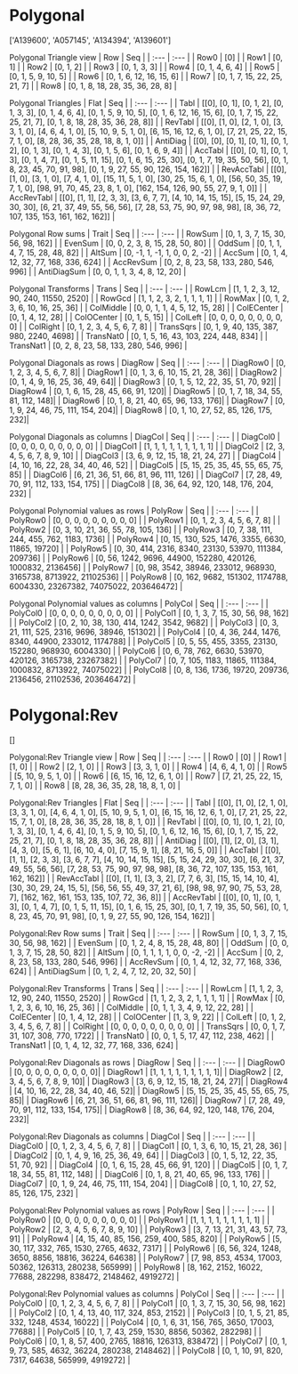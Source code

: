# Polygonal
['A139600', 'A057145', 'A134394', 'A139601']

Polygonal Triangle view
|  Row   |  Seq   |
| :---   |  :---  |
| Row0 | [0] |
| Row1 | [0, 1] |
| Row2 | [0, 1, 2] |
| Row3 | [0, 1, 3, 3] |
| Row4 | [0, 1, 4, 6, 4] |
| Row5 | [0, 1, 5, 9, 10, 5] |
| Row6 | [0, 1, 6, 12, 16, 15, 6] |
| Row7 | [0, 1, 7, 15, 22, 25, 21, 7] |
| Row8 | [0, 1, 8, 18, 28, 35, 36, 28, 8] |

Polygonal Triangles
| Flat       |  Seq  |
| :---       | :---  |
| Tabl       | [[0], [0, 1], [0, 1, 2], [0, 1, 3, 3], [0, 1, 4, 6, 4], [0, 1, 5, 9, 10, 5], [0, 1, 6, 12, 16, 15, 6], [0, 1, 7, 15, 22, 25, 21, 7], [0, 1, 8, 18, 28, 35, 36, 28, 8]] |
| RevTabl    | [[0], [1, 0], [2, 1, 0], [3, 3, 1, 0], [4, 6, 4, 1, 0], [5, 10, 9, 5, 1, 0], [6, 15, 16, 12, 6, 1, 0], [7, 21, 25, 22, 15, 7, 1, 0], [8, 28, 36, 35, 28, 18, 8, 1, 0]] |
| AntiDiag   | [[0], [0], [0, 1], [0, 1], [0, 1, 2], [0, 1, 3], [0, 1, 4, 3], [0, 1, 5, 6], [0, 1, 6, 9, 4]] |
| AccTabl    | [[0], [0, 1], [0, 1, 3], [0, 1, 4, 7], [0, 1, 5, 11, 15], [0, 1, 6, 15, 25, 30], [0, 1, 7, 19, 35, 50, 56], [0, 1, 8, 23, 45, 70, 91, 98], [0, 1, 9, 27, 55, 90, 126, 154, 162]] |
| RevAccTabl | [[0], [1, 0], [3, 1, 0], [7, 4, 1, 0], [15, 11, 5, 1, 0], [30, 25, 15, 6, 1, 0], [56, 50, 35, 19, 7, 1, 0], [98, 91, 70, 45, 23, 8, 1, 0], [162, 154, 126, 90, 55, 27, 9, 1, 0]] |
| AccRevTabl | [[0], [1, 1], [2, 3, 3], [3, 6, 7, 7], [4, 10, 14, 15, 15], [5, 15, 24, 29, 30, 30], [6, 21, 37, 49, 55, 56, 56], [7, 28, 53, 75, 90, 97, 98, 98], [8, 36, 72, 107, 135, 153, 161, 162, 162]] |

Polygonal Row sums
| Trait        |   Seq  |
| :---         |  :---  |
| RowSum       | [0, 1, 3, 7, 15, 30, 56, 98, 162] |
| EvenSum      | [0, 0, 2, 3, 8, 15, 28, 50, 80] |
| OddSum       | [0, 1, 1, 4, 7, 15, 28, 48, 82] |
| AltSum       | [0, -1, 1, -1, 1, 0, 0, 2, -2] |
| AccSum       | [0, 1, 4, 12, 32, 77, 168, 336, 624] |
| AccRevSum    | [0, 2, 8, 23, 58, 133, 280, 546, 996] |
| AntiDiagSum  | [0, 0, 1, 1, 3, 4, 8, 12, 20] |

Polygonal Transforms
| Trans      |   Seq  |
| :---       |  :---  |
| RowLcm     | [1, 1, 2, 3, 12, 90, 240, 11550, 2520] |
| RowGcd     | [1, 1, 2, 3, 2, 1, 1, 1, 1] |
| RowMax     | [0, 1, 2, 3, 6, 10, 16, 25, 36] |
| ColMiddle  | [0, 0, 1, 1, 4, 5, 12, 15, 28] |
| ColECenter | [0, 1, 4, 12, 28] |
| ColOCenter | [0, 1, 5, 15] |
| ColLeft    | [0, 0, 0, 0, 0, 0, 0, 0, 0] |
| ColRight   | [0, 1, 2, 3, 4, 5, 6, 7, 8] |
| TransSqrs  | [0, 1, 9, 40, 135, 387, 980, 2240, 4698] |
| TransNat0  | [0, 1, 5, 16, 43, 103, 224, 448, 834] |
| TransNat1  | [0, 2, 8, 23, 58, 133, 280, 546, 996] |

Polygonal Diagonals as rows
| DiagRow  |   Seq  |
| :---     |  :---  |
| DiagRow0 | [0, 1, 2, 3, 4, 5, 6, 7, 8]|
| DiagRow1 | [0, 1, 3, 6, 10, 15, 21, 28, 36]|
| DiagRow2 | [0, 1, 4, 9, 16, 25, 36, 49, 64]|
| DiagRow3 | [0, 1, 5, 12, 22, 35, 51, 70, 92]|
| DiagRow4 | [0, 1, 6, 15, 28, 45, 66, 91, 120]|
| DiagRow5 | [0, 1, 7, 18, 34, 55, 81, 112, 148]|
| DiagRow6 | [0, 1, 8, 21, 40, 65, 96, 133, 176]|
| DiagRow7 | [0, 1, 9, 24, 46, 75, 111, 154, 204]|
| DiagRow8 | [0, 1, 10, 27, 52, 85, 126, 175, 232]|

Polygonal Diagonals as columns
| DiagCol  |   Seq  |
| :---     |  :---  |
| DiagCol0 | [0, 0, 0, 0, 0, 0, 0, 0, 0] |
| DiagCol1 | [1, 1, 1, 1, 1, 1, 1, 1, 1] |
| DiagCol2 | [2, 3, 4, 5, 6, 7, 8, 9, 10] |
| DiagCol3 | [3, 6, 9, 12, 15, 18, 21, 24, 27] |
| DiagCol4 | [4, 10, 16, 22, 28, 34, 40, 46, 52] |
| DiagCol5 | [5, 15, 25, 35, 45, 55, 65, 75, 85] |
| DiagCol6 | [6, 21, 36, 51, 66, 81, 96, 111, 126] |
| DiagCol7 | [7, 28, 49, 70, 91, 112, 133, 154, 175] |
| DiagCol8 | [8, 36, 64, 92, 120, 148, 176, 204, 232] |

Polygonal Polynomial values as rows
| PolyRow  |   Seq  |
| :---     |  :---  |
| PolyRow0 | [0, 0, 0, 0, 0, 0, 0, 0, 0] |
| PolyRow1 | [0, 1, 2, 3, 4, 5, 6, 7, 8] |
| PolyRow2 | [0, 3, 10, 21, 36, 55, 78, 105, 136] |
| PolyRow3 | [0, 7, 38, 111, 244, 455, 762, 1183, 1736] |
| PolyRow4 | [0, 15, 130, 525, 1476, 3355, 6630, 11865, 19720] |
| PolyRow5 | [0, 30, 414, 2316, 8340, 23130, 53970, 111384, 209736] |
| PolyRow6 | [0, 56, 1242, 9696, 44900, 152280, 420126, 1000832, 2136456] |
| PolyRow7 | [0, 98, 3542, 38946, 233012, 968930, 3165738, 8713922, 21102536] |
| PolyRow8 | [0, 162, 9682, 151302, 1174788, 6004330, 23267382, 74075022, 203646472] |

Polygonal Polynomial values as columns
| PolyCol  |   Seq  |
| :---     |  :---  |
| PolyCol0 | [0, 0, 0, 0, 0, 0, 0, 0, 0] |
| PolyCol1 | [0, 1, 3, 7, 15, 30, 56, 98, 162] |
| PolyCol2 | [0, 2, 10, 38, 130, 414, 1242, 3542, 9682] |
| PolyCol3 | [0, 3, 21, 111, 525, 2316, 9696, 38946, 151302] |
| PolyCol4 | [0, 4, 36, 244, 1476, 8340, 44900, 233012, 1174788] |
| PolyCol5 | [0, 5, 55, 455, 3355, 23130, 152280, 968930, 6004330] |
| PolyCol6 | [0, 6, 78, 762, 6630, 53970, 420126, 3165738, 23267382] |
| PolyCol7 | [0, 7, 105, 1183, 11865, 111384, 1000832, 8713922, 74075022] |
| PolyCol8 | [0, 8, 136, 1736, 19720, 209736, 2136456, 21102536, 203646472] |

# Polygonal:Rev
[]

Polygonal:Rev Triangle view
|  Row   |  Seq   |
| :---   |  :---  |
| Row0 | [0] |
| Row1 | [1, 0] |
| Row2 | [2, 1, 0] |
| Row3 | [3, 3, 1, 0] |
| Row4 | [4, 6, 4, 1, 0] |
| Row5 | [5, 10, 9, 5, 1, 0] |
| Row6 | [6, 15, 16, 12, 6, 1, 0] |
| Row7 | [7, 21, 25, 22, 15, 7, 1, 0] |
| Row8 | [8, 28, 36, 35, 28, 18, 8, 1, 0] |

Polygonal:Rev Triangles
| Flat       |  Seq  |
| :---       | :---  |
| Tabl       | [[0], [1, 0], [2, 1, 0], [3, 3, 1, 0], [4, 6, 4, 1, 0], [5, 10, 9, 5, 1, 0], [6, 15, 16, 12, 6, 1, 0], [7, 21, 25, 22, 15, 7, 1, 0], [8, 28, 36, 35, 28, 18, 8, 1, 0]] |
| RevTabl    | [[0], [0, 1], [0, 1, 2], [0, 1, 3, 3], [0, 1, 4, 6, 4], [0, 1, 5, 9, 10, 5], [0, 1, 6, 12, 16, 15, 6], [0, 1, 7, 15, 22, 25, 21, 7], [0, 1, 8, 18, 28, 35, 36, 28, 8]] |
| AntiDiag   | [[0], [1], [2, 0], [3, 1], [4, 3, 0], [5, 6, 1], [6, 10, 4, 0], [7, 15, 9, 1], [8, 21, 16, 5, 0]] |
| AccTabl    | [[0], [1, 1], [2, 3, 3], [3, 6, 7, 7], [4, 10, 14, 15, 15], [5, 15, 24, 29, 30, 30], [6, 21, 37, 49, 55, 56, 56], [7, 28, 53, 75, 90, 97, 98, 98], [8, 36, 72, 107, 135, 153, 161, 162, 162]] |
| RevAccTabl | [[0], [1, 1], [3, 3, 2], [7, 7, 6, 3], [15, 15, 14, 10, 4], [30, 30, 29, 24, 15, 5], [56, 56, 55, 49, 37, 21, 6], [98, 98, 97, 90, 75, 53, 28, 7], [162, 162, 161, 153, 135, 107, 72, 36, 8]] |
| AccRevTabl | [[0], [0, 1], [0, 1, 3], [0, 1, 4, 7], [0, 1, 5, 11, 15], [0, 1, 6, 15, 25, 30], [0, 1, 7, 19, 35, 50, 56], [0, 1, 8, 23, 45, 70, 91, 98], [0, 1, 9, 27, 55, 90, 126, 154, 162]] |

Polygonal:Rev Row sums
| Trait        |   Seq  |
| :---         |  :---  |
| RowSum       | [0, 1, 3, 7, 15, 30, 56, 98, 162] |
| EvenSum      | [0, 1, 2, 4, 8, 15, 28, 48, 80] |
| OddSum       | [0, 0, 1, 3, 7, 15, 28, 50, 82] |
| AltSum       | [0, 1, 1, 1, 1, 0, 0, -2, -2] |
| AccSum       | [0, 2, 8, 23, 58, 133, 280, 546, 996] |
| AccRevSum    | [0, 1, 4, 12, 32, 77, 168, 336, 624] |
| AntiDiagSum  | [0, 1, 2, 4, 7, 12, 20, 32, 50] |

Polygonal:Rev Transforms
| Trans      |   Seq  |
| :---       |  :---  |
| RowLcm     | [1, 1, 2, 3, 12, 90, 240, 11550, 2520] |
| RowGcd     | [1, 1, 2, 3, 2, 1, 1, 1, 1] |
| RowMax     | [0, 1, 2, 3, 6, 10, 16, 25, 36] |
| ColMiddle  | [0, 1, 1, 3, 4, 9, 12, 22, 28] |
| ColECenter | [0, 1, 4, 12, 28] |
| ColOCenter | [1, 3, 9, 22] |
| ColLeft    | [0, 1, 2, 3, 4, 5, 6, 7, 8] |
| ColRight   | [0, 0, 0, 0, 0, 0, 0, 0, 0] |
| TransSqrs  | [0, 0, 1, 7, 31, 107, 308, 770, 1722] |
| TransNat0  | [0, 0, 1, 5, 17, 47, 112, 238, 462] |
| TransNat1  | [0, 1, 4, 12, 32, 77, 168, 336, 624] |

Polygonal:Rev Diagonals as rows
| DiagRow  |   Seq  |
| :---     |  :---  |
| DiagRow0 | [0, 0, 0, 0, 0, 0, 0, 0, 0]|
| DiagRow1 | [1, 1, 1, 1, 1, 1, 1, 1, 1]|
| DiagRow2 | [2, 3, 4, 5, 6, 7, 8, 9, 10]|
| DiagRow3 | [3, 6, 9, 12, 15, 18, 21, 24, 27]|
| DiagRow4 | [4, 10, 16, 22, 28, 34, 40, 46, 52]|
| DiagRow5 | [5, 15, 25, 35, 45, 55, 65, 75, 85]|
| DiagRow6 | [6, 21, 36, 51, 66, 81, 96, 111, 126]|
| DiagRow7 | [7, 28, 49, 70, 91, 112, 133, 154, 175]|
| DiagRow8 | [8, 36, 64, 92, 120, 148, 176, 204, 232]|

Polygonal:Rev Diagonals as columns
| DiagCol  |   Seq  |
| :---     |  :---  |
| DiagCol0 | [0, 1, 2, 3, 4, 5, 6, 7, 8] |
| DiagCol1 | [0, 1, 3, 6, 10, 15, 21, 28, 36] |
| DiagCol2 | [0, 1, 4, 9, 16, 25, 36, 49, 64] |
| DiagCol3 | [0, 1, 5, 12, 22, 35, 51, 70, 92] |
| DiagCol4 | [0, 1, 6, 15, 28, 45, 66, 91, 120] |
| DiagCol5 | [0, 1, 7, 18, 34, 55, 81, 112, 148] |
| DiagCol6 | [0, 1, 8, 21, 40, 65, 96, 133, 176] |
| DiagCol7 | [0, 1, 9, 24, 46, 75, 111, 154, 204] |
| DiagCol8 | [0, 1, 10, 27, 52, 85, 126, 175, 232] |

Polygonal:Rev Polynomial values as rows
| PolyRow  |   Seq  |
| :---     |  :---  |
| PolyRow0 | [0, 0, 0, 0, 0, 0, 0, 0, 0] |
| PolyRow1 | [1, 1, 1, 1, 1, 1, 1, 1, 1] |
| PolyRow2 | [2, 3, 4, 5, 6, 7, 8, 9, 10] |
| PolyRow3 | [3, 7, 13, 21, 31, 43, 57, 73, 91] |
| PolyRow4 | [4, 15, 40, 85, 156, 259, 400, 585, 820] |
| PolyRow5 | [5, 30, 117, 332, 765, 1530, 2765, 4632, 7317] |
| PolyRow6 | [6, 56, 324, 1248, 3650, 8856, 18816, 36224, 64638] |
| PolyRow7 | [7, 98, 853, 4534, 17003, 50362, 126313, 280238, 565999] |
| PolyRow8 | [8, 162, 2152, 16022, 77688, 282298, 838472, 2148462, 4919272] |

Polygonal:Rev Polynomial values as columns
| PolyCol  |   Seq  |
| :---     |  :---  |
| PolyCol0 | [0, 1, 2, 3, 4, 5, 6, 7, 8] |
| PolyCol1 | [0, 1, 3, 7, 15, 30, 56, 98, 162] |
| PolyCol2 | [0, 1, 4, 13, 40, 117, 324, 853, 2152] |
| PolyCol3 | [0, 1, 5, 21, 85, 332, 1248, 4534, 16022] |
| PolyCol4 | [0, 1, 6, 31, 156, 765, 3650, 17003, 77688] |
| PolyCol5 | [0, 1, 7, 43, 259, 1530, 8856, 50362, 282298] |
| PolyCol6 | [0, 1, 8, 57, 400, 2765, 18816, 126313, 838472] |
| PolyCol7 | [0, 1, 9, 73, 585, 4632, 36224, 280238, 2148462] |
| PolyCol8 | [0, 1, 10, 91, 820, 7317, 64638, 565999, 4919272] |

